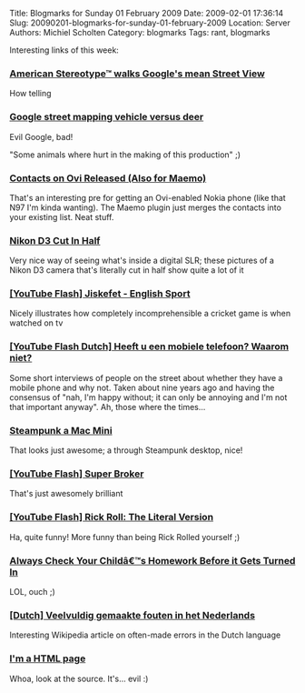 Title: Blogmarks for Sunday 01 February 2009
Date: 2009-02-01 17:36:14
Slug: 20090201-blogmarks-for-sunday-01-february-2009
Location: Server
Authors: Michiel Scholten
Category: blogmarks
Tags: rant, blogmarks

<p>Interesting links of this week:</p>
<h3><a href="http://www.theregister.co.uk/2009/01/30/american_stereotype/">American Stereotype&trade; walks Google's mean Street View</a></h3>
<p>How telling</p>
<h3><a href="http://robsell.com/rs/Google_Van_Deer/">Google street mapping vehicle versus deer</a></h3>
<p>Evil Google, bad!</p>

<p>"Some animals where hurt in the making of this production" ;)</p>
<h3><a href="http://etrunko.blogspot.com/2009/01/contacts-on-ovi-released-also-for-maemo.html">Contacts on Ovi Released (Also for Maemo)</a></h3>
<p>That's an interesting pre for getting an Ovi-enabled Nokia phone (like that N97 I'm kinda wanting). The Maemo plugin just merges the contacts into your existing list. Neat stuff.</p>
<h3><a href="http://tokyobling.wordpress.com/2008/12/17/nikon-d3-cut-in-half/">Nikon D3 Cut In Half</a></h3>
<p>Very nice way of seeing what's inside a digital SLR; these pictures of a Nikon D3 camera that's literally cut in half show quite a lot of it</p>
<h3><a href="http://www.youtube.com/watch?v=n0jPaTmWF5I">[YouTube Flash] Jiskefet - English Sport</a></h3>
<p>Nicely illustrates how completely incomprehensible a cricket game is when watched on tv</p>
<h3><a href="http://www.youtube.com/watch?v=ROflGZ1NhxM">[YouTube Flash Dutch] Heeft u een mobiele telefoon? Waarom niet?</a></h3>
<p>Some short interviews of people on the street about whether they have a mobile phone and why not. Taken about nine years ago and having the consensus of "nah, I'm happy without; it can only be annoying and I'm not that important anyway". Ah, those where the times...</p>
<h3><a href="http://www.layersmagazine.com/steampunk-a-mac-mini-mix-08-invegas-lesa-king-my-dreamweaver-photoshop-tutorial-contest-winner.html">Steampunk a Mac Mini</a></h3>
<p>That looks just awesome; a through Steampunk desktop, nice!</p>
<h3><a href="http://www.youtube.com/watch?v=ArZRWJwKdWs">[YouTube Flash] Super Broker</a></h3>
<p>That's just awesomely brilliant</p>
<h3><a href="http://www.youtube.com/watch?v=Kr2jlCyCJBI">[YouTube Flash] Rick Roll: The Literal Version</a></h3>
<p>Ha, quite funny! More funny than being Rick Rolled yourself ;)</p>
<h3><a href="http://www.businesspundit.com/always-check-your-childs-homework-before-it-gets-turned-in/">Always Check Your Childâ€™s Homework Before it Gets Turned In</a></h3>
<p>LOL, ouch ;)</p>
<h3><a href="http://nl.wikipedia.org/wiki/Veelvuldig_gemaakte_fouten_in_het_Nederlands">[Dutch] Veelvuldig gemaakte fouten in het Nederlands</a></h3>
<p>Interesting Wikipedia article on often-made errors in the Dutch language</p>
<h3><a href="http://mauke.ath.cx/stuff/poly.html">I'm a HTML page</a></h3>
<p>Whoa, look at the source. It's... evil :)</p>
